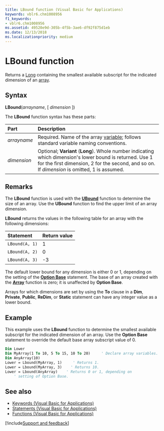 ```yaml
---
title: LBound function (Visual Basic for Applications)
keywords: vblr6.chm1008956
f1_keywords:
- vblr6.chm1008956
ms.assetid: 49520e9d-305b-4f5b-3ae6-df92f875d1eb
ms.date: 12/13/2018
ms.localizationpriority: medium
---
```



# LBound function

Returns a [Long](../../Glossary/vbe-glossary.md#long-data-type) containing the smallest available subscript for the indicated dimension of an [array](../../Glossary/vbe-glossary.md#array).

## Syntax

**LBound**(_arrayname_, [ _dimension_ ])

The **LBound** function syntax has these parts:

|Part|Description|
|:-----|:-----|
| _arrayname_|Required. Name of the array [variable](../../Glossary/vbe-glossary.md#variable); follows standard variable naming conventions.|
| _dimension_|Optional; **Variant** (**Long**). Whole number indicating which dimension's lower bound is returned. Use 1 for the first dimension, 2 for the second, and so on. If _dimension_ is omitted, 1 is assumed.|

## Remarks

The **LBound** function is used with the **[UBound](ubound-function.md)** function to determine the size of an array. Use the **UBound** function to find the upper limit of an array dimension.

**LBound** returns the values in the following table for an array with the following dimensions:

|Statement|Return value|
|:-----|:-----|
|`LBound(A, 1)`|1|
|`LBound(A, 2)`|0|
|`LBound(A, 3)`|-3|

The default lower bound for any dimension is either 0 or 1, depending on the setting of the **[Option Base](option-base-statement.md)** statement. The base of an array created with the **[Array](array-function.md)** function is zero; it is unaffected by **Option Base**.

Arrays for which dimensions are set by using the **To** clause in a **Dim**, **Private**, **Public**, **ReDim**, or **Static** statement can have any integer value as a lower bound.

## Example

This example uses the **LBound** function to determine the smallest available subscript for the indicated dimension of an array. Use the **Option Base** statement to override the default base array subscript value of 0.


```vb
Dim Lower
Dim MyArray(1 To 10, 5 To 15, 10 To 20)     ' Declare array variables.
Dim AnyArray(10)
Lower = Lbound(MyArray, 1)     ' Returns 1.
Lower = Lbound(MyArray, 3)    ' Returns 10.
Lower = Lbound(AnyArray)    ' Returns 0 or 1, depending on
    ' setting of Option Base.


```


## See also

- [Keywords (Visual Basic for Applications)](../keywords-visual-basic-for-applications.md)
- [Statements (Visual Basic for Applications)](../statements.md)
- [Functions (Visual Basic for Applications)](../functions-visual-basic-for-applications.md)

[!include[Support and feedback](~/includes/feedback-boilerplate.md)]

